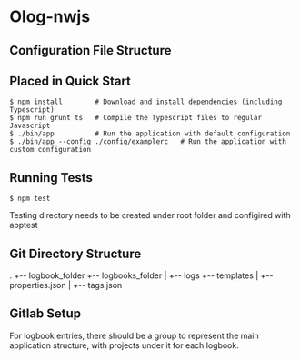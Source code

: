 Olog-nwjs
========================

Configuration File Structure
-----------
Placed in
Quick Start
-----------
```
$ npm install        # Download and install dependencies (including Typescript)
$ npm run grunt ts   # Compile the Typescript files to regular Javascript
$ ./bin/app          # Run the application with default configuration
$ ./bin/app --config ./config/examplerc   # Run the application with custom configuration
```

Running Tests
----------
```
$ npm test
```
Testing directory needs to be created under root folder and configired with apptest

Git Directory Structure
-----------
.
+-- logbook_folder
+-- logbooks_folder
|   +-- logs
+-- templates
|   +-- properties.json
|   +-- tags.json

Gitlab Setup
---------------
For logbook entries, there should be a group to represent the main application structure, with projects under it for each logbook.